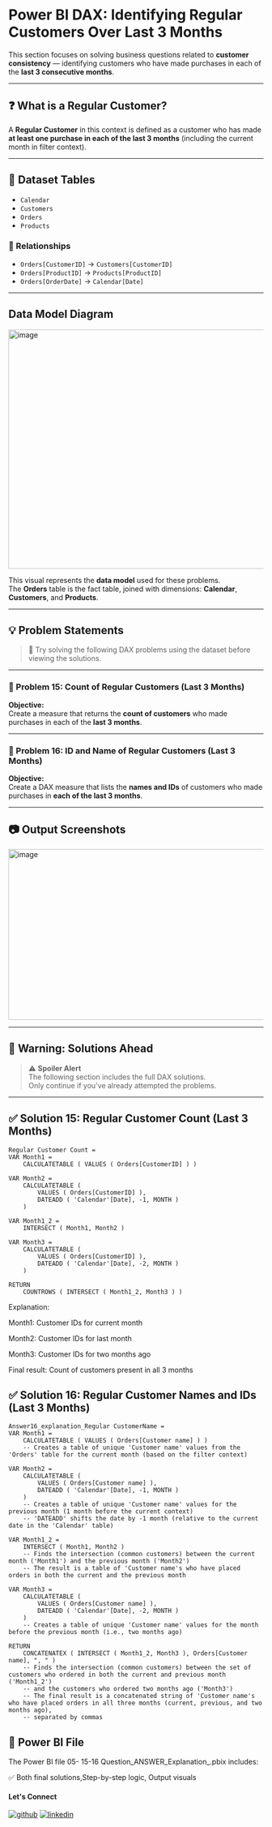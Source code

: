 # Power BI DAX: Identifying Regular Customers Over Last 3 Months

This section focuses on solving business questions related to **customer consistency** — identifying customers who have made purchases in each of the **last 3 consecutive months**.

---

## ❓ What is a Regular Customer?

A **Regular Customer** in this context is defined as a customer who has made **at least one purchase in each of the last 3 months** (including the current month in filter context).

---

## 📁 Dataset Tables

- `Calendar`  
- `Customers`  
- `Orders`  
- `Products`  

### 🔗 Relationships

- `Orders[CustomerID]` → `Customers[CustomerID]`  
- `Orders[ProductID]` → `Products[ProductID]`  
- `Orders[OrderDate]` → `Calendar[Date]`  

---

## Data Model Diagram

<img width="590" height="472" alt="image" src="https://github.com/user-attachments/assets/a8bf746f-40b2-4d31-8935-8c3f7a5046a9" />


This visual represents the **data model** used for these problems.  
The **Orders** table is the fact table, joined with dimensions: **Calendar**, **Customers**, and **Products**.  

---

## 💡 Problem Statements

> 🧠 Try solving the following DAX problems using the dataset before viewing the solutions.

---

### 🔹 Problem 15: Count of Regular Customers (Last 3 Months)

**Objective:**  
Create a measure that returns the **count of customers** who made purchases in each of the **last 3 months**.

---

### 🔹 Problem 16: ID and Name of Regular Customers (Last 3 Months)

**Objective:**  
Create a DAX measure that lists the **names and IDs** of customers who made purchases in **each of the last 3 months**.

---
## 📷 Output Screenshots
<img width="813" height="337" alt="image" src="https://github.com/user-attachments/assets/8b57c330-44c3-4477-b83a-d0be39cae388" />


---
## 🚨 Warning: Solutions Ahead

> ⚠️ **Spoiler Alert**  
> The following section includes the full DAX solutions.  
> Only continue if you've already attempted the problems.

---

## ✅ Solution 15: Regular Customer Count (Last 3 Months)

```dax
Regular Customer Count = 
VAR Month1 =
    CALCULATETABLE ( VALUES ( Orders[CustomerID] ) )

VAR Month2 =
    CALCULATETABLE (
        VALUES ( Orders[CustomerID] ),
        DATEADD ( 'Calendar'[Date], -1, MONTH )
    )

VAR Month1_2 =
    INTERSECT ( Month1, Month2 )

VAR Month3 =
    CALCULATETABLE (
        VALUES ( Orders[CustomerID] ),
        DATEADD ( 'Calendar'[Date], -2, MONTH )
    )

RETURN
    COUNTROWS ( INTERSECT ( Month1_2, Month3 ) )

```
Explanation:

Month1: Customer IDs for current month

Month2: Customer IDs for last month

Month3: Customer IDs for two months ago

Final result: Count of customers present in all 3 months

## ✅ Solution 16: Regular Customer Names and IDs (Last 3 Months)


```dax
Answer16_explanation_Regular CustomerName = 
VAR Month1 =
    CALCULATETABLE ( VALUES ( Orders[Customer name] ) )
    -- Creates a table of unique 'Customer name' values from the 'Orders' table for the current month (based on the filter context)

VAR Month2 =
    CALCULATETABLE (
        VALUES ( Orders[Customer name] ),
        DATEADD ( 'Calendar'[Date], -1, MONTH )
    )
    -- Creates a table of unique 'Customer name' values for the previous month (1 month before the current context)
    -- 'DATEADD' shifts the date by -1 month (relative to the current date in the 'Calendar' table)

VAR Month1_2 =
    INTERSECT ( Month1, Month2 )
    -- Finds the intersection (common customers) between the current month ('Month1') and the previous month ('Month2')
    -- The result is a table of 'Customer name's who have placed orders in both the current and the previous month

VAR Month3 =
    CALCULATETABLE (
        VALUES ( Orders[Customer name] ),
        DATEADD ( 'Calendar'[Date], -2, MONTH )
    )
    -- Creates a table of unique 'Customer name' values for the month before the previous month (i.e., two months ago)

RETURN
    CONCATENATEX ( INTERSECT ( Month1_2, Month3 ), Orders[Customer name], ", " )
    -- Finds the intersection (common customers) between the set of customers who ordered in both the current and previous month ('Month1_2') 
    -- and the customers who ordered two months ago ('Month3')
    -- The final result is a concatenated string of 'Customer name's who have placed orders in all three months (current, previous, and two months ago), 
    -- separated by commas

```
## 📁 Power BI File

The Power BI file 05- 15-16 Question_ANSWER_Explanation_.pbix includes:

✅ Both final solutions,Step-by-step logic, Output visuals

#### Let's Connect
[![github](https://img.shields.io/badge/github-181717?style=for-the-badge&logo=github&logoColor=white)](https://github.com/ahammedjaleel)
[![linkedin](https://img.shields.io/badge/linkedin-0A66C2?style=for-the-badge&logo=linkedin&logoColor=white)](https://www.linkedin.com/in/ahammed-jaleel-33772b5b/)

